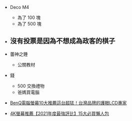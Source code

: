- Deco M4
    - 為了 100 塊
    - 為了 500 塊

- 沒有投票是因為不想成為政客的棋子
    - 

- 蕾神之錘
    - 公關教材

- 錢
    - 500 交換禮物
    - 爸媽買電腦

- [BenQ電腦螢幕10大推薦這台超猛！台灣品牌的護眼LCD專家](https://guidepals.com/reviews/best-benq-monitor/)
- [4K螢幕推薦【2021年度最強評比】15大必買懶人包](https://guidepals.com/reviews/best-4k-monitor/)